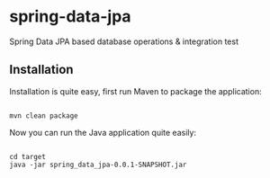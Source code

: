 # spring-data-jpa
Spring Data JPA based database operations & integration test

## Installation
Installation is quite easy, first run Maven to package the application:
```

mvn clean package
```

Now you can run the Java application quite easily:
```

cd target
java -jar spring_data_jpa-0.0.1-SNAPSHOT.jar
```
